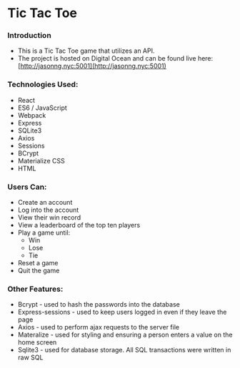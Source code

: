 # Tic Tac Toe

### Introduction

* This is a Tic Tac Toe game that utilizes an API. 
* The project is hosted on Digital Ocean and can be found live here: [http://jasonng.nyc:5001](http://jasonng.nyc:5001)

### Technologies Used:

* React
* ES6 / JavaScript
* Webpack
* Express
* SQLite3
* Axios
* Sessions
* BCrypt
* Materialize CSS
* HTML

### Users Can:

* Create an account
* Log into the account
* View their win record
* View a leaderboard of the top ten players
* Play a game until:
	* Win
	* Lose
	* Tie
* Reset a game
* Quit the game

### Other Features:

* Bcrypt - used to hash the passwords into the database
* Express-sessions - used to keep users logged in even if they leave the page
* Axios - used to perform ajax requests to the server file
* Materalize -  used for styling and ensuring a person enters a value on the home screen
* Sqlite3 - used for database storage. All SQL transactions were written in raw SQL

